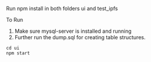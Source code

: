 
Run npm install in both folders ui and test_ipfs


To Run
1) Make sure mysql-server is installed and running
2) Further run the dump.sql for creating table structures.
```
cd ui
npm start
```